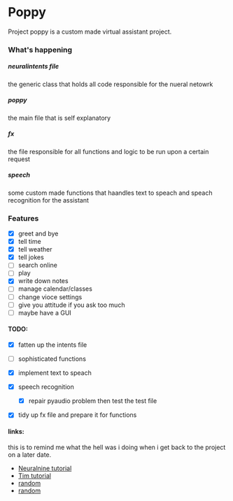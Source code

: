# Poppy 
Project poppy is a custom made virtual assistant project.


### What's happening 

##### neuralintents file
the generic class that holds all code responsible for the nueral netowrk

##### poppy
the main file that is self explanatory

##### fx 
the file responsible for all functions and logic to be run upon a certain request

##### speech
some custom made functions that haandles text to speach and speach recognition for the assistant

### Features 

 - [X] greet and bye
 - [X] tell time
 - [X] tell weather
 - [X] tell jokes
 - [ ] search online
 - [ ] play 
 - [X] write down notes
 - [ ] manage calendar/classes
 - [ ] change vioce settings
 - [ ] give you attitude if you ask too much
 - [ ] maybe have a GUI

 #### TODO:

 - [X] fatten up the intents file
 - [ ] sophisticated functions
 - [X] implement text to speach
 - [X] speech recognition
    - [X] repair pyaudio problem then test the test file
 - [X] tidy up fx file and prepare it for functions


#### links:
this is to remind me what the hell was i doing when i get back to the project on a later date.

 - [Neuralnine tutorial](https://www.youtube.com/watch?v=1lwddP0KUEg&t=130s)
 - [Tim tutorial](https://youtube.com/playlist?list=PLzMcBGfZo4-ndH9FoC4YWHGXG5RZekt-Q)
 - [random](https://www.youtube.com/watch?v=9KZwRBg4-P0)
 - [random](https://www.youtube.com/watch?v=RpWeNzfSUHw)

